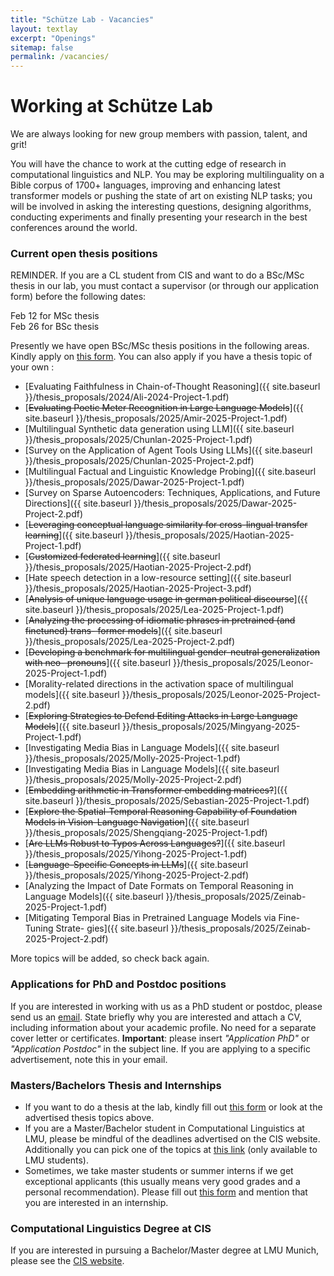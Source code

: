 ```yaml
---
title: "Schütze Lab - Vacancies"
layout: textlay
excerpt: "Openings"
sitemap: false
permalink: /vacancies/
---
```


# Working at Schütze Lab

We are always looking for new group members with passion, talent, and grit!

You will have the chance to work at the cutting edge of research in computational linguistics and NLP. You may be exploring multilinguality on a Bible corpus of 1700+ languages, improving and enhancing latest transformer models or pushing the state of art on existing NLP tasks; you will be involved in asking the interesting questions, designing algorithms, conducting experiments and finally presenting your research in the best conferences around the world. 

### Current open thesis positions

<!-- WICHTIGER HINWEIS FUER BSc/MSc AM CIS: Die Betreuung einer Abschlussarbeit wird nur in Betracht gezogen, wenn Sie sich mindestens zwei Wochen vor Beginn des einwoechigen Anmeldungszeitraums ueber dieses Portal beworben haben.   -->

REMINDER. If you are a CL student from CIS and want to do a BSc/MSc thesis in our lab, you must contact a supervisor (or through our application form) before the following dates:  
  
Feb 12 for MSc thesis  
Feb 26 for BSc thesis  

Presently we have open BSc/MSc thesis positions in the following areas. Kindly apply on [this form](https://tinyurl.com/y2otyv2b). You can also apply if you have a thesis topic of your own :

- [Evaluating Faithfulness in Chain-of-Thought Reasoning]({{ site.baseurl }}/thesis_proposals/2024/Ali-2024-Project-1.pdf)
- [~~Evaluating Poetic Meter Recognition in Large Language Models~~]({{ site.baseurl }}/thesis_proposals/2025/Amir-2025-Project-1.pdf)
- [Multilingual Synthetic data generation using LLM]({{ site.baseurl }}/thesis_proposals/2025/Chunlan-2025-Project-1.pdf)
- [Survey on the Application of Agent Tools Using LLMs]({{ site.baseurl }}/thesis_proposals/2025/Chunlan-2025-Project-2.pdf)
- [Multilingual Factual and Linguistic Knowledge Probing]({{ site.baseurl }}/thesis_proposals/2025/Dawar-2025-Project-1.pdf)
- [Survey on Sparse Autoencoders: Techniques, Applications, and Future Directions]({{ site.baseurl }}/thesis_proposals/2025/Dawar-2025-Project-2.pdf)
- [~~Leveraging conceptual language similarity for cross-lingual transfer learning~~]({{ site.baseurl }}/thesis_proposals/2025/Haotian-2025-Project-1.pdf)
- [~~Customized federated learning~~]({{ site.baseurl }}/thesis_proposals/2025/Haotian-2025-Project-2.pdf)
- [Hate speech detection in a low-resource setting]({{ site.baseurl }}/thesis_proposals/2025/Haotian-2025-Project-3.pdf)
- [~~Analysis of unique language usage in german political discourse~~]({{ site.baseurl }}/thesis_proposals/2025/Lea-2025-Project-1.pdf)
- [~~Analyzing the processing of idiomatic phrases in pretrained (and finetuned) trans- former models~~]({{ site.baseurl }}/thesis_proposals/2025/Lea-2025-Project-2.pdf)
- [~~Developing a benchmark for multilingual gender-neutral generalization with neo- pronouns~~]({{ site.baseurl }}/thesis_proposals/2025/Leonor-2025-Project-1.pdf)
- [Morality-related directions in the activation space of multilingual models]({{ site.baseurl }}/thesis_proposals/2025/Leonor-2025-Project-2.pdf)
- [~~Exploring Strategies to Defend Editing Attacks in Large Language Models~~]({{ site.baseurl }}/thesis_proposals/2025/Mingyang-2025-Project-1.pdf)
- [Investigating Media Bias in Language Models]({{ site.baseurl }}/thesis_proposals/2025/Molly-2025-Project-1.pdf)
- [Investigating Media Bias in Language Models]({{ site.baseurl }}/thesis_proposals/2025/Molly-2025-Project-2.pdf)
- [~~Embedding arithmetic in Transformer embedding matrices?~~]({{ site.baseurl }}/thesis_proposals/2025/Sebastian-2025-Project-1.pdf)
- [~~Explore the Spatial-Temporal Reasoning Capability of Foundation Models in Vision-Language Navigation~~]({{ site.baseurl }}/thesis_proposals/2025/Shengqiang-2025-Project-1.pdf)
- [~~Are LLMs Robust to Typos Across Languages?~~]({{ site.baseurl }}/thesis_proposals/2025/Yihong-2025-Project-1.pdf)
- [~~Language-Specific Concepts in LLMs~~]({{ site.baseurl }}/thesis_proposals/2025/Yihong-2025-Project-2.pdf)
- [Analyzing the Impact of Date Formats on Temporal Reasoning in Language Models]({{ site.baseurl }}/thesis_proposals/2025/Zeinab-2025-Project-1.pdf)
- [Mitigating Temporal Bias in Pretrained Language Models via Fine-Tuning Strate- gies]({{ site.baseurl }}/thesis_proposals/2025/Zeinab-2025-Project-2.pdf)



<!-- - [~~Language Identification Challenges and Solutions~~]({{ site.baseurl }}/thesis_proposals/2024/Amir-2024-Project-1.pdf)
- [~~GlotSparse: Creating Corpora in Under-Resourced Languages~~]({{ site.baseurl }}/thesis_proposals/2024/Amir-2024-Project-2.pdf)
- [~~Privacy-preserving federated learning~~]({{ site.baseurl }}/thesis_proposals/2024/Axel-Haotian-2024-Project-1.pdf)
- [~~Hate speech detection data generation for a low-resource language~~]({{ site.baseurl }}/thesis_proposals/2024/Axel-Haotian-2024-Project-2.pdf)
- [~~Organize and Index Language Model Knowledge~~]({{ site.baseurl }}/thesis_proposals/2024/Ayyoob-2024-Project-1.pdf)
- [~~Multilinguality of large-scale language models~~]({{ site.baseurl }}/thesis_proposals/2024/Chunlan-2024-Project-1.pdf)
- [~~Deep Dive into Multilinguality Analysis and Evaluation of Open-Source Large Language Models through Neural Representations~~]({{ site.baseurl }}/thesis_proposals/2024/Ercong-2024-Project-1.pdf)
- [~~Reinforcement Learning from Human Feedback in Story Generation~~]({{ site.baseurl }}/thesis_proposals/2024/Latif-2024-Project-1.pdf)
- [~~Low resource language identification~~]({{ site.baseurl }}/thesis_proposals/2024/Molly-2024-Project-1.pdf)
- [~~Investigating the Impact of Knowledge Editing on Large Language Models~~]({{ site.baseurl }}/thesis_proposals/2024/Mingyang-2024-Project-1.pdf)
- [In-Context Learning for Natural Language Generation]({{ site.baseurl }}/thesis_proposals/2024/Peiqin-2024-Project-1.pdf)
- [~~Normalization of Orthographic and Script Variances with the Help of Parallel Corpus~~]({{ site.baseurl }}/thesis_proposals/2024/Renhao-2024-Project-1.pdf)
- [~~Enhancing Lexical Similarity Calculation through Grapheme-to-Phoneme Conversion~~]({{ site.baseurl }}/thesis_proposals/2024/Renhao-2024-Project-2.pdf)
- [~~Using Aligned Word Embedding Spaces for Orthography and Script Normalization~~]({{ site.baseurl }}/thesis_proposals/2024/Renhao-2024-Project-3.pdf)
- [Exploring Spatial Reasoning Abilities of Large Language Models]({{ site.baseurl }}/thesis_proposals/2024/Shengqiang-2024-Project-1.pdf)
- [~~How Multilingual are Existing Multilingual Benchmark Datasets? A Systematic Investigation~~]({{ site.baseurl }}/thesis_proposals/2024/Yihong-2024-Project-1.pdf)
- [~~Prioritized Training on Worth-Learning Samples with Your Pretrained Model~~]({{ site.baseurl }}/thesis_proposals/2024/Yihong-2024-Project-2.pdf)
- [~~Why Crosslingual Alignment Fails for Better Crosslingual Transfer~~]({{ site.baseurl }}/thesis_proposals/2024/Yihong-2024-Project-3.pdf)
- [~~End-to-End Autoregressive Pixel Models of Generation in Text Space~~]({{ site.baseurl }}/thesis_proposals/2024/Yihong-2024-Project-4.pdf)
- [~~Improve The Robustness of Language Model To Prompts~~]({{ site.baseurl }}/thesis_proposals/2024/Yongkang-2024-Project-1.pdf) -->

<!-- - [~~Task Label Aware Classification for Hate Speech and Harassment~~]({{ site.baseurl }}/thesis_proposals/Amir-2023-Project-1.pdf)
- [~~Investigate temporal shift in hate speech detection~~]({{ site.baseurl }}/thesis_proposals/Antonis-2023-Project-1.pdf)
- [Create SuperMBERT]({{ site.baseurl }}/thesis_proposals/Ayyoob-2023-Project-1.pdf)
- [Improve low-resource language performance using intermediate language fine-tuning]({{ site.baseurl }}/thesis_proposals/Chunlan-2023-Project-1.pdf)
- [~~Extend the cross-lingual retrieval-augmented prompting method to new tasks and settings~~]({{ site.baseurl }}/thesis_proposals/Ercong-2023-Project-1.pdf)
- [~~Explore bilingual adapters for cross-lingual transfer to low-resource languages~~]({{ site.baseurl }}/thesis_proposals/Haotian-2023-Project-1.pdf)
- [Investigating incidental vocabulary acquisition capabilities of pretrained language models]({{ site.baseurl }}/thesis_proposals/Kerem-2023-Project-1.pdf)
- [~~Gender Bias Detection in Pretraining Data and Language Models~~]({{ site.baseurl }}/thesis_proposals/Latif-2023-Project-1.pdf)
- [~~Few-shot Robustness Benchmark and Evaluation~~]({{ site.baseurl }}/thesis_proposals/Latif-2023-Project-2.pdf)
- [~~Reinforcement Learning from Human Feedback in Story Generation~~]({{ site.baseurl }}/thesis_proposals/Latif-2023-Project-3.pdf)
- [~~Language Clustering with Multilingual Language Models~~]({{ site.baseurl }}/thesis_proposals/Peiqin-2023-Project-1.pdf)
- [~~Exploring Event Extraction as Set Prediction with Non-autoregressive Transformer~~]({{ site.baseurl }}/thesis_proposals/Shengqiang-2023-Project-1.pdf)
- [~~Exploring Non-English Gender Bias in NLP Models~~]({{ site.baseurl }}/thesis_proposals/Victor-2023-Project-1.pdf)
- [~~Adapt multilingual PLMs to new languages? Scripts can matter~~]({{ site.baseurl }}/thesis_proposals/Yihong-2023-Project-1.pdf)
- [~~Deep Case: data and probing~~]({{ site.baseurl }}/thesis_proposals/Yihong-2023-Project-2.pdf)
- [~~Towards A Unified Multi-Domain Framework for Dialogue Generation~~]({{ site.baseurl }}/thesis_proposals/Yongkang-2023-Project-1.pdf) -->

<!-- - [~~Analyzing the reasoning and self explaining capabilities of pretrained language models using prompts~~]({{ site.baseurl }}/thesis_proposals/2022_kerem_1.pdf)
- [~~Synergize the cross-lingual similarities to come up with a better language representation~~]({{ site.baseurl }}/thesis_proposals/2022_ayyoob_2.pdf)
- [~~Zero-shot on Low-Resource Languages by Cross-Lingual Retrieval~~]({{ site.baseurl }}/thesis_proposals/sheng_topic_1.pdf)
- [~~Few-shot Relation Extraction with Prompts~~]({{ site.baseurl }}/thesis_proposals/2022_latif_2.pdf)
- [~~Language Modeling using an ensemble of Transformers~~]({{ site.baseurl }}/thesis_proposals/haris_lm_ensemble.pdf)
- [~~Unsupervised Induction of Construction Grammars~~]({{ site.baseurl }}/thesis_proposals/2022_leonie_2.pdf)
- [~~Methods to collect neutral examples to pair with hate speech data~~]({{ site.baseurl }}/thesis_proposals/2022_antonis_1.pdf)
- [~~Temporal Shift in hate speech data~~]({{ site.baseurl }}/thesis_proposals/2022_antonis_2.pdf)
- [~~On Zero-shot and Few-shot transfer for different scripts for NER~~]({{ site.baseurl }}/thesis_proposals/2022_silvia_2.pdf)
- [~~Transliteration corpora for low-resource scripts~~]({{ site.baseurl }}/thesis_proposals/2022_silvia_1.pdf)
- [~~Short Story Generation~~]({{ site.baseurl }}/thesis_proposals/2022_latif_1.pdf)
- [~~Creation of a Multilingual Gold Standard for Case Marker Extraction~~]({{ site.baseurl }}/thesis_proposals/2022_leonie_thesis.pdf)
- [~~Analysis of neural models for word alignment~~]({{ site.baseurl }}/thesis_proposals/peiqin_topic_1.pdf)
- [~~Monolingual alignment~~]({{ site.baseurl }}/thesis_proposals/peiqin_topic_2.pdf)
- [~~Multilingual Gender Bias II~~]({{ site.baseurl }}/thesis_proposals/steinborn_topic_2.pdf)
- [~~Do Sequence Length Matters for Multimodal Inputs?~~]({{ site.baseurl }}/thesis_proposals/sheng_topic_2.pdf)
- [~~Multilingual Gender Bias I~~]({{ site.baseurl }}/thesis_proposals/steinborn_topic_1.pdf)
- [~~Massively Multilingual Transformers meet Massively Multilingual Lexical Supervision~~]({{ site.baseurl }}/thesis_proposals/Glavas_WiSe21-22_Topic_2.pdf)
- [~~Analysis of Impact of Explicit Syntax in Language Learning and Understanding~~]({{ site.baseurl }}/thesis_proposals/Glavas_WiSe21-22_Topic_3.pdf) 
- ~~Development of a dataset for "Chatbots for ML Model Generation"~~
- [~~On the convergence of mapping approaches for Bilingual Word Embeddings~~]({{ site.baseurl }}/thesis_proposals/silvia_thesis_proposal.pdf)
- [~~Creating a Benchmark for Investigating Robustness of Pre-Trained Language Models~~]({{ site.baseurl }}/thesis_proposals/kerem_thesis_proposal.pdf)
- [~~Using Hopfield Layers for Natural Language Processing~~]({{ site.baseurl }}/thesis_proposals/leonie_thesis_proposal.pdf)
- [~~Natural Language Generation (NLG) using Normalizing Flows~~]({{ site.baseurl }}/thesis_proposals/haris_thesis_proposal_2.pdf)
- [~~Multilingual Machine Translation using Normalizing flows~~]({{ site.baseurl }}/thesis_proposals/haris_thesis_proposal_1.pdf)
- [~~Pre-training Multilingual Document Encoders~~]({{ site.baseurl }}/thesis_proposals/Glavas_WiSe21-22_Topic_1.pdf) -->
   
More topics will be added, so check back again.
<!-- It might be interesting to look at some past job advertisements. While the projects keep changing, the themes are still roughly the same. You can download them [here]({{ site.baseurl }}/downloads/PD.pdf), [here]({{ site.baseurl }}/downloads/PHD1.pdf), or [here]({{ site.baseurl }}/downloads/PHD2.pdf). -->

### Applications for PhD and Postdoc positions
If you are interested in working with us as a PhD student or postdoc, please send us an [email](mailto:jobs@cis.lmu.de). State briefly why you are interested and attach a CV, including information about your academic profile. No need for a separate cover letter or certificates. **Important**: please insert _"Application PhD"_ or _"Application Postdoc"_ in the subject line. If you are applying to a specific advertisement, note this in your email.


### Masters/Bachelors Thesis and Internships
- If you want to do a thesis at the lab, kindly fill out [this form](https://tinyurl.com/y2otyv2b) or look at the advertised thesis topics above.  
- If you are a Master/Bachelor student in Computational Linguistics at LMU, please be mindful of the deadlines advertised on the CIS website. Additionally you can pick one of the topics at [this link](http://abschlussarbeiten.cis.uni-muenchen.de/) (only available to LMU students).
- Sometimes, we take master students or summer interns if we get exceptional applicants (this usually means very good grades and a personal recommendation). Please fill out [this form](https://tinyurl.com/y2otyv2b) and mention that you are interested in an internship.

### Computational Linguistics Degree at CIS
If you are interested in pursuing a Bachelor/Master degree at LMU Munich, please see the [CIS website](https://www.cis.uni-muenchen.de/).  

<!-- <figure>
<img src="{{ site.url }}{{ site.baseurl }}/images/picpic/Gallery/DSC_0696.jpg" width="95%">
</figure> -->

